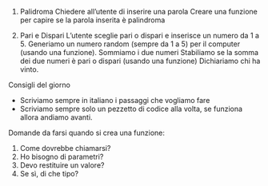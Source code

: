 1. Palidroma
Chiedere all’utente di inserire una parola Creare una funzione per capire se la parola inserita è palindroma

2. Pari e Dispari
L’utente sceglie pari o dispari e inserisce un numero da 1 a 5. Generiamo un numero random (sempre da 1 a 5) per il computer (usando una funzione). Sommiamo i due numeri Stabiliamo se la somma dei due numeri è pari o dispari (usando una funzione) Dichiariamo chi ha vinto.

Consigli del giorno
- Scriviamo sempre in italiano i passaggi che vogliamo fare
- Scriviamo sempre solo un pezzetto di codice alla volta, se funziona allora andiamo avanti.

Domande da farsi quando si crea una funzione:
1. Come dovrebbe chiamarsi?
2. Ho bisogno di parametri?
3. Devo restituire un valore?
4. Se sì, di che tipo?